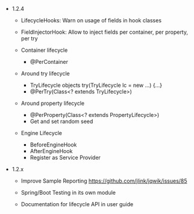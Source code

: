 - 1.2.4

    - LifecycleHooks: Warn on usage of fields in hook classes

    - FieldInjectorHook: Allow to inject fields per container, per property, per try

    - Container lifecycle
        - @PerContainer

    - Around try lifecycle
      - TryLifecycle objects
        try(TryLifecycle lc = new ...) {...}
      - @PerTry(Class<? extends TryLifecycle>)

    - Around property lifecycle
      - @PerProperty(Class<? extends PropertyLifecycle>)
      - Get and set random seed

    - Engine Lifecycle
        - BeforeEngineHook
        - AfterEngineHook
        - Register as Service Provider

- 1.2.x
  
    - Improve Sample Reporting
      https://github.com/jlink/jqwik/issues/85

    - Spring/Boot Testing in its own module

    - Documentation for lifecycle API in user guide
